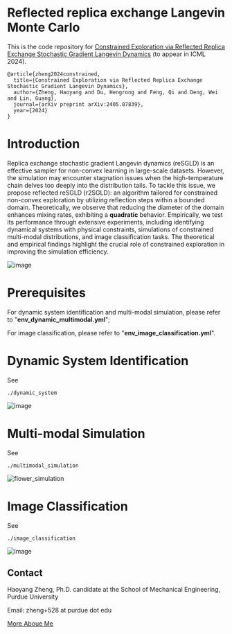 # Reflected replica exchange Langevin Monte Carlo
This is the code repository for [Constrained Exploration via Reflected Replica Exchange Stochastic Gradient Langevin Dynamics](https://arxiv.org/abs/2405.07839) (to appear in ICML 2024).

```
@article{zheng2024constrained,
  title={Constrained Exploration via Reflected Replica Exchange Stochastic Gradient Langevin Dynamics},
  author={Zheng, Haoyang and Du, Hengrong and Feng, Qi and Deng, Wei and Lin, Guang},
  journal={arXiv preprint arXiv:2405.07839},
  year={2024}
}
```

# Introduction
Replica exchange stochastic gradient Langevin dynamics (reSGLD) is an effective sampler for non-convex learning in large-scale datasets. However, the simulation may encounter stagnation issues when the high-temperature chain delves too deeply into the distribution tails. To tackle this issue, we propose reflected reSGLD (r2SGLD): an algorithm tailored for constrained non-convex exploration by utilizing reflection steps within a bounded domain. Theoretically, we observe that reducing the diameter of the domain enhances mixing rates, exhibiting a **quadratic** behavior. Empirically, we test its performance through extensive experiments, including identifying dynamical systems with physical constraints, simulations of constrained multi-modal distributions, and image classification tasks. The theoretical and empirical findings highlight the crucial role of constrained exploration in improving the simulation efficiency.

![image](https://github.com/haoyangzheng1996/r2SGLD/assets/38525155/761a8e6f-f4dc-4502-8ac9-7785486d5274)


# Prerequisites
For dynamic system identification and multi-modal simulation, please refer to "**env_dynamic_multimodal.yml**";

For image classification, please refer to "**env_image_classification.yml**".

# Dynamic System Identification
See 
```
./dynamic_system
```

![image](https://github.com/haoyangzheng1996/r2SGLD/assets/38525155/786c2e29-ff1f-4625-b8b6-dc9d0ea8e169)

# Multi-modal Simulation
See 
```
./multimodal_simulation
```

![flower_simulation](https://github.com/haoyangzheng1996/r2SGLD/assets/38525155/0b504ccc-f3da-4704-8a26-7b6f19cdbfa9)


# Image Classification
See 
```
./image_classification
```

![image](https://github.com/haoyangzheng1996/r2SGLD/assets/38525155/1fbe8629-5d59-4912-8516-e853c9d6167f)


## Contact
Haoyang Zheng, Ph.D. candidate at the School of Mechanical Engineering, Purdue University

Email: zheng+528 at purdue dot edu

[More Aboue Me](https://haoyangzheng.github.io/)
